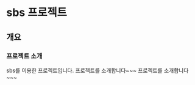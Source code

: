 <!-- markdown 언어 -->

# sbs 프로젝트

<!-- # : h1 -->

## 개요

<!-- ## : h2 -->

### 프로젝트 소개

<!-- ### : h3 -->

sbs를 이용한 프로젝트입니다.
프로젝트를 소개합니다~~~
프로젝트를 소개합니다~~~
